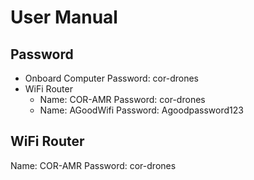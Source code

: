 # User Manual

## Password

- Onboard Computer
  Password: cor-drones
- WiFi Router
  - Name: COR-AMR
    Password: cor-drones
  - Name: AGoodWifi
    Password: Agoodpassword123

## WiFi Router

Name: COR-AMR
Password: cor-drones
